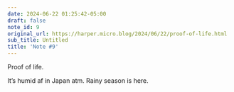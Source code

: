```yaml
---
date: 2024-06-22 01:25:42-05:00
draft: false
note_id: 9
original_url: https://harper.micro.blog/2024/06/22/proof-of-life.html
sub_title: Untitled
title: 'Note #9'
---
```


Proof of life.

It’s humid af in Japan atm. Rainy season is here.